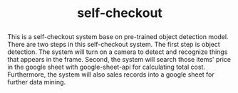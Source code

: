 # <p align="center">self-checkout</p>

This is a self-checkout system base on pre-trained object detection model. There are two steps in this self-checkout system.
The first step is object detection. The system will turn on a camera to detect and recognize things that appears in the frame.
Second, the system will search those items' price in the google sheet with google-sheet-api for calculating total cost. 
Furthermore, the system will also sales records into a google sheet for further data mining.
